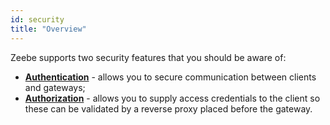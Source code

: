 ```yaml
---
id: security
title: "Overview"
---
```


Zeebe supports two security features that you should be aware of:
* **[Authentication](authentication)** - allows you to secure communication between clients and gateways;
* **[Authorization](authorization)** - allows you to supply access credentials to the client so these can be validated by a reverse proxy placed before the gateway.
